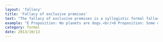 ```yaml
---
layout: 'fallacy'
title: 'Fallacy of exclusive premises'
text: "The fallacy of exclusive premises is a syllogistic formal fallacy committed in a categorical syllogism that is invalid because both of its premises are negative."
example: "E Proposition: No planets are dogs.<br/>O Proposition: Some dogs are not pets.<br/>O Proposition: Therefore, some pets are not planets.<br/><br/>Explanation of Example 2:<br/><br/>In this example we can more clearly see that the physical difference between a dog and a planet has no correlation to the domestication of dogs. The two premises are exclusive and the subsequent conclusion is nonsense, as the transpose would imply that some pets are planets.<br/><br/>Conclusion:<br/><br/>The verisimilitude of the final statement is not relevant in this fallacy. The conclusions in both examples are uncontroversial; however, both are argued on fallacious logic and would not hold up as valid arguments."
category: formal
date: 2013/10/13
---
```

